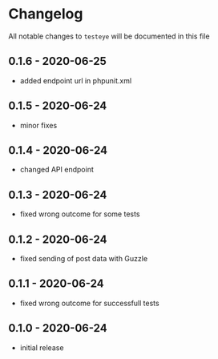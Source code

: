 # Changelog

All notable changes to `testeye` will be documented in this file


## 0.1.6 - 2020-06-25

- added endpoint url in phpunit.xml

## 0.1.5 - 2020-06-24

- minor fixes


## 0.1.4 - 2020-06-24

- changed API endpoint


## 0.1.3 - 2020-06-24

- fixed wrong outcome for some tests
  

## 0.1.2 - 2020-06-24

- fixed sending of post data with Guzzle
  

## 0.1.1 - 2020-06-24

- fixed wrong outcome for successfull tests


## 0.1.0 - 2020-06-24

- initial release
